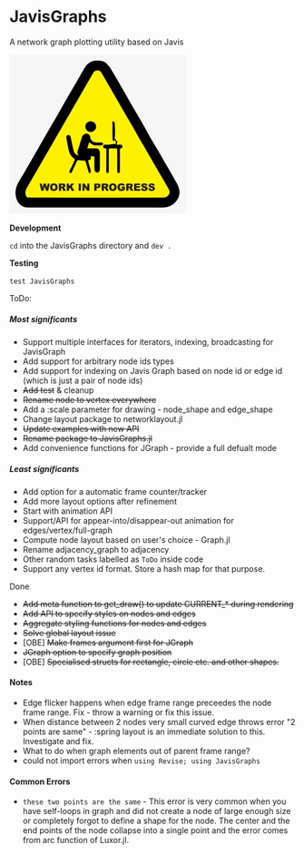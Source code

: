 # JavisGraphs
A network graph plotting utility based on Javis

![WIP](./assets/wip.jpg "Development takes time :)")

**Development**

`cd` into the JavisGraphs directory and `dev .`

**Testing**

`test JavisGraphs`

ToDo:

##### Most significants
* Support multiple interfaces for iterators, indexing, broadcasting for JavisGraph
* Add support for arbitrary node ids types
* Add support for indexing on Javis Graph based on node id or edge id (which is just a pair of node ids)
* ~~Add test~~ & cleanup
* ~~Rename node to vertex everywhere~~
* Add a :scale parameter for drawing - node_shape and edge_shape
* Change layout package to networklayout.jl
* ~~Update examples with new API~~
* ~~Rename package to JavisGraphs.jl~~
* Add convenience functions for JGraph - provide a full defualt mode

##### Least significants
* Add option for a automatic frame counter/tracker
* Add more layout options after refinement
* Start with animation API
* Support/API for appear-into/disappear-out animation for edges/vertex/full-graph
* Compute node layout based on user's choice - Graph.jl
* Rename adjacency_graph to adjacency
* Other random tasks labelled as `ToDo` inside code
* Support any vertex id format. Store a hash map for that purpose.

Done
* ~~Add meta function to get_draw() to update CURRENT_* during rendering~~
* ~~Add API to specify styles on nodes and edges~~
* ~~Aggregate styling functions for nodes and edges~~
* ~~Solve global layout issue~~
* [OBE] ~~Make frames argument first for JGraph~~
* ~~JGraph option to specify graph position~~
* [OBE] ~~Specialised structs for rectangle, circle etc. and other shapes.~~

#### Notes
* Edge flicker happens when edge frame range preceedes the node frame range. Fix - throw a warning or fix this issue.
* When distance between 2 nodes very small curved edge throws error "2 points are same" - :spring layout is an immediate solution to this. Investigate and fix.
* What to do when graph elements out of parent frame range?
* could not import errors when `using Revise; using JavisGraphs`


#### Common Errors
* `these two points are the same` - This error is very common when you have self-loops in graph and did not create a node of large enough size or completely forgot to define a shape for the node. The center and the end points of the node collapse into a single point and the error comes from arc function of Luxor.jl.




